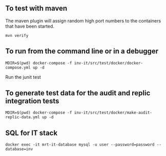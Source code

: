 ## To test with maven

The maven plugin will assign random high port numbers to the containers that have been started.
```
mvn verify
```

## To run from the command line or in a debugger

```
MDIR=$(pwd) docker-compose -f inv-it/src/test/docker/docker-compose.yml up -d
```

Run the junit test

## To generate test data for the audit and replic integration tests

```
MDIR=$(pwd) docker-compose -f inv-it/src/test/docker/make-audit-replic-data.yml up -d
```

## SQL for IT stack

```
docker exec -it mrt-it-database mysql -u user --password=password --database=inv
```